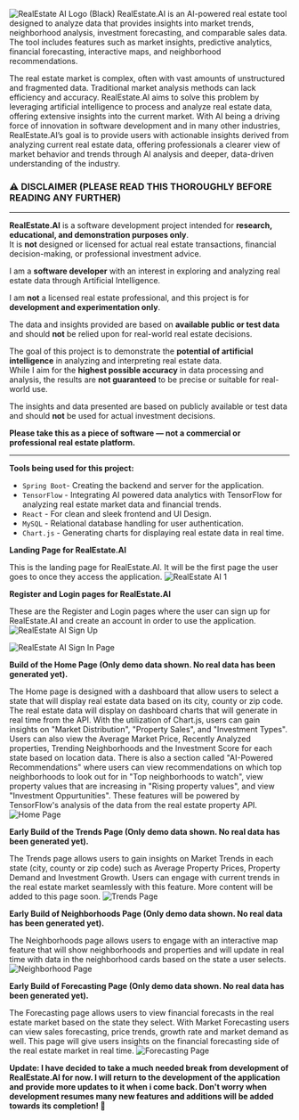 ![RealEstate AI Logo (Black)](https://github.com/user-attachments/assets/ad231900-5d86-4367-9e41-12a3388eb2fe)
RealEstate.AI is an AI-powered real estate tool designed to analyze data that provides insights into market trends, neighborhood analysis, investment forecasting, and comparable sales data. The tool includes features such as market insights, predictive analytics, financial forecasting, interactive maps, and neighborhood recommendations.

The real estate market is complex, often with vast amounts of unstructured and fragmented data. Traditional market analysis methods can lack efficiency and accuracy. RealEstate.AI aims to solve this problem by leveraging artificial intelligence to process and analyze real estate data, offering extensive insights into the current market. With AI being a driving force of innovation in software development and in many other industries, RealEstate.AI’s goal is to provide users with actionable insights derived from analyzing current real estate data, offering professionals a clearer view of market behavior and trends through AI analysis and deeper, data-driven understanding of the industry.

### **⚠️ DISCLAIMER (PLEASE READ THIS THOROUGHLY BEFORE READING ANY FURTHER)**  
---
**RealEstate.AI** is a software development project intended for **research, educational, and demonstration purposes only**.  
It is **not** designed or licensed for actual real estate transactions, financial decision-making, or professional investment advice.  
 
I am a **software developer** with an interest in exploring and analyzing real estate data through Artificial Intelligence.

I am **not** a licensed real estate professional, and this project is for **development and experimentation only**.  

The data and insights provided are based on **available public or test data** and should **not** be relied upon for real-world real estate decisions.  
 
The goal of this project is to demonstrate the **potential of artificial intelligence** in analyzing and interpreting real estate data.  
While I aim for the **highest possible accuracy** in data processing and analysis, the results are **not guaranteed** to be precise or suitable for real-world use.  

The insights and data presented are based on publicly available or test data and should **not** be used for actual investment decisions.

**Please take this as a piece of software — not a commercial or professional real estate platform.** 

---


**Tools being used for this project:**

- `Spring Boot`- Creating the backend and server for the application.
- `TensorFlow` - Integrating AI powered data analytics with TensorFlow for analyzing real estate market data and financial trends.
- `React` - For clean and sleek frontend and UI Design.
- `MySQL` - Relational database handling for user authentication.
- `Chart.js` - Generating charts for displaying real estate data in real time.

**Landing Page for RealEstate.AI**

This is the landing page for RealEstate.AI. It will be the first page the user goes to once they access the application.
![RealEstate AI 1](https://github.com/user-attachments/assets/d7f60bbf-742e-462e-ac76-8edafaf3fb4b)

**Register and Login pages for RealEstate.AI**

These are the Register and Login pages where the user can sign up for RealEstate.AI and create an account in order to use the application.
![RealEstate AI Sign Up](https://github.com/user-attachments/assets/35cb6140-e3fd-48f2-b976-6694da18ca83)

![RealEstate AI Sign In Page](https://github.com/user-attachments/assets/520de861-1585-4f47-b055-c97734264482)

**Build of the Home Page (Only demo data shown. No real data has been generated yet).**

The Home page is designed with a dashboard that allow users to select a state that will display real estate data based on its city, county or zip code. The real estate data will display on dashboard charts that will generate in real time from the API. With the utilization of Chart.js, users can gain insights on "Market Distribution", "Property Sales", and "Investment Types". Users can also view the Average Market Price, Recently Analyzed properties, Trending Neighborhoods and the Investment Score for each state based on location data. There is also a section called "AI-Powered Recommendations" where users can view recommendations on which top neighborhoods to look out for in "Top neighborhoods to watch", view property values that are increasing in "Rising property values", and view "Investment Oppurtunities". These features will be powered by TensorFlow's analysis of the data from the real estate property API.
![Home Page](https://github.com/user-attachments/assets/f7ff9bb7-514d-4f92-9f89-344a9ef581f1)

**Early Build of the Trends Page (Only demo data shown. No real data has been generated yet).**

The Trends page allows users to gain insights on Market Trends in each state (city, county or zip code) such as Average Property Prices, Property Demand and Investment Growth. Users can engage with current trends in the real estate market seamlessly with this feature. More content will be added to this page soon. 
![Trends Page](https://github.com/user-attachments/assets/249cde3a-80fc-4145-8220-05a3583304f7)



**Early Build of Neighborhoods Page (Only demo data shown. No real data has been generated yet).**

The Neighborhoods page allows users to engage with an interactive map feature that will show neighborhoods and properties and will update in real time with data in the neighborhood cards based on the state a user selects.
![Neighborhood Page](https://github.com/user-attachments/assets/c1317259-2e47-4726-a0fd-b921e6e4c30c)

**Early Build of Forecasting Page (Only demo data shown. No real data has been generated yet).**

The Forecasting page allows users to view financial forecasts in the real estate market based on the state they select. With Market Forecasting users can view sales forecasting, price trends, growth rate and market demand as well. This page will give users insights on the financial forecasting side of the real estate market in real time.
![Forecasting Page](https://github.com/user-attachments/assets/9bc47721-f7ab-42f7-913b-a99734b4a4df)


**Update: I have decided to take a much  needed break from development of RealEstate.AI for now. I will return to the development of the application and provide more updates to it when i come back. Don't worry when development resumes
many new features and additions will be added towards its completion! 🚀**

